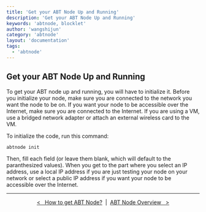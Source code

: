 ```yaml
---
title: 'Get your ABT Node Up and Running'
description: 'Get your ABT Node Up and Running'
keywords: 'abtnode, blocklet'
author: 'wangshijun'
category: 'abtnode'
layout: 'documentation'
tags:
  - 'abtnode'
---
```


## Get your ABT Node Up and Running

To get your ABT node up and running, you will have to initialize it. Before you initialize your node, make sure you are connected to the network you want the node to be on. If you want your node to be accessible over the Internet, make sure you are connected to the Internet. If you are using a VM, use a bridged network adapter or attach an external wireless card to the VM.

To initialize the code, run this command:

```bash
abtnode init
```

Then, fill each field (or leave them blank, which will default to the paranthesized values). When you get to the part where you select an IP address, use a local IP address if you are just testing your node on your network or select a public IP address if you want your node to be accessible over the Internet.

---

<p align="center" markdown="1">
  <a href="../how-to-get-abtnode">&lt;&nbsp;&nbsp;&nbsp;How to get ABT Node?</a>
  &nbsp;|&nbsp;
  <a href="../abtnode-overview">ABT Node Overview&nbsp;&nbsp;&nbsp;&gt;</a>
</p>
